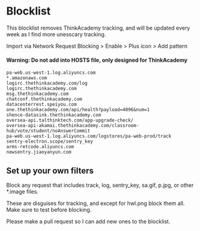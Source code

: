 # Blocklist

This blocklist removes ThinkAcademy tracking, and will be updated every week as I find more unesscary tracking.

Import via Network Request Blocking > Enable > Plus icon > Add pattern

#### Warning: Do not add into HOSTS file, only designed for ThinkAcademy

```
pa-web.us-west-1.log.aliyuncs.com
*.amazonaws.com
logirc.thethinkacademy.com/log
logirc.thethinkacademy.com
msg.thethinkacademy.com
chatconf.thethinkacademy.com
datacenterrest.speiyou.com
one.thethinkacademy.com/api/health?payload=4096&num=1
shence-datasink.thethinkacademy.com
oversea-api.talthinktech.com/app-upgrade-check/
oversea-api-akamai.thethinkacademy.com/classroom-hub/vote/student/noAnswerCommit
pa-web.us-west-1.log.aliyuncs.com/logstores/pa-web-prod/track
sentry-electron.scope/sentry_key
arms-retcode.aliyuncs.com
newsentry.jiaoyanyun.com
```

## Set up your own filters

Block any request that includes track, log, sentry_key, sa.gif, p.jpg, or other *.image files.

These are disguises for tracking, and except for hwl.png block them all. Make sure to test before blocking.

Please make a pull request so I can add new ones to the blocklist.